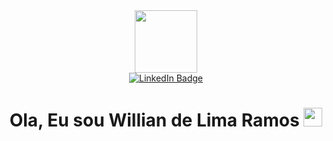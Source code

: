 <div id="header" align="center">
  <img src="https://i.giphy.com/media/QssGEmpkyEOhBCb7e1/giphy.webp" width="100"/>
  <div id="badges">
  <a href="https://www.linkedin.com/in/willianramos1/">
    <img src="https://img.shields.io/badge/LinkedIn-blue?style=for-the-badge&logo=linkedin&logoColor=white" alt="LinkedIn Badge"/>
  </a>
</div>
  <img src="https://komarev.com/ghpvc/?username=WillianRamos1&style=flat-square&color=blue" alt=""/>
  <h1>
  Ola, Eu sou Willian de Lima Ramos
  <img src="https://media.giphy.com/media/hvRJCLFzcasrR4ia7z/giphy.gif" width="30px"/>
</h1>
</div>


